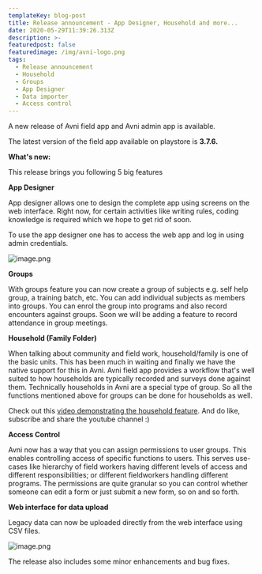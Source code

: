 ```yaml
---
templateKey: blog-post
title: Release announcement - App Designer, Household and more...
date: 2020-05-29T11:39:26.313Z
description: >-
featuredpost: false
featuredimage: /img/avni-logo.png
tags:
  - Release announcement 
  - Household 
  - Groups 
  - App Designer 
  - Data importer
  - Access control
---
```


A new release of Avni field app and Avni admin app is available.

The latest version of the field app available on playstore is  **3.7.6.**


**What's new:**

This release brings you following 5 big features
  

**App Designer**

App designer allows one to design the complete app using screens on the web interface.
Right now, for certain activities like writing rules, coding knowledge is required which we hope to get rid of soon.

To use the app designer one has to access the web app and log in using admin credentials.
  

![image.png](/img/app_designer_entry.png)  


**Groups**

With groups feature you can now create a group of subjects e.g. self help group, a training batch, etc. You can add individual subjects as members into groups. You can enrol the group into programs and also record encounters against groups. Soon we will be adding a feature to record attendance in group meetings.
  

**Household  (Family Folder)**

When talking about community and field work,  household/family is one of the basic units. This has been much in waiting and finally we have the native support for this in Avni. Avni field app provides a workflow that's well suited to how  households  are typically recorded and surveys done against them. Technically  households  in Avni are a special type of group. So all the functions mentioned above for groups can be done for  households  as well.

Check out this  [video demonstrating the  household  feature](https://www.youtube.com/watch?v=2E4osmZrLsU).
And do like, subscribe and share the youtube channel :)

  

**Access Control**

Avni now has a way that you can assign permissions to user groups. This enables controlling access of specific functions to users. This serves use-cases like hierarchy of field workers having different levels of access and different responsibilities; or different fieldworkers handling different programs. The permissions are quite granular so you can control whether someone can edit a form or just submit a new form, so on and so forth.

  

**Web interface for data upload**

Legacy data can now be uploaded directly from the web interface using CSV files.

![image.png](/img/csv_upload.png)     

The release also includes some minor enhancements and bug fixes.